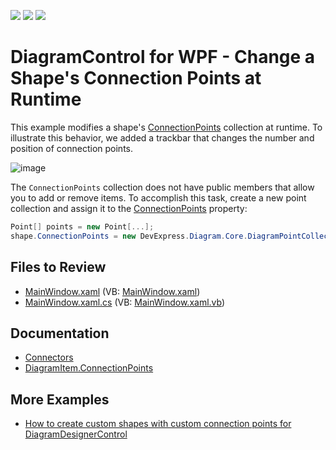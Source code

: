 <!-- default badges list -->
![](https://img.shields.io/endpoint?url=https://codecentral.devexpress.com/api/v1/VersionRange/583004091/22.2.3%2B)
[![](https://img.shields.io/badge/Open_in_DevExpress_Support_Center-FF7200?style=flat-square&logo=DevExpress&logoColor=white)](https://supportcenter.devexpress.com/ticket/details/T1136799)
[![](https://img.shields.io/badge/📖_How_to_use_DevExpress_Examples-e9f6fc?style=flat-square)](https://docs.devexpress.com/GeneralInformation/403183)
<!-- default badges end -->
# DiagramControl for WPF - Change a Shape's Connection Points at Runtime

This example modifies a shape's [ConnectionPoints](https://docs.devexpress.com/WPF/DevExpress.Xpf.Diagram.DiagramItem.ConnectionPoints) collection at runtime. To illustrate this behavior, we added a trackbar that changes the number and position of connection points.

![image](https://user-images.githubusercontent.com/65009440/209831314-a581710b-3782-468b-b734-57b96d977205.png)

The `ConnectionPoints` collection does not have public members that allow you to add or remove items. To accomplish this task, create a new point collection and assign it to the [ConnectionPoints](https://docs.devexpress.com/WPF/DevExpress.Xpf.Diagram.DiagramItem.ConnectionPoints) property:

```cs
Point[] points = new Point[...];
shape.ConnectionPoints = new DevExpress.Diagram.Core.DiagramPointCollection(points);
```

## Files to Review

- [MainWindow.xaml](/CS/MainWindow.xaml) (VB: [MainWindow.xaml](/VB/MainWindow.xaml))
- [MainWindow.xaml.cs](/CS/MainWindow.xaml.cs) (VB: [MainWindow.xaml.vb](/VB/MainWindow.xaml.vb))

## Documentation

- [Connectors](https://docs.devexpress.com/WPF/116648/controls-and-libraries/diagram-control/diagram-items/connectors)
- [DiagramItem.ConnectionPoints](https://docs.devexpress.com/WPF/DevExpress.Xpf.Diagram.DiagramItem.ConnectionPoints)

## More Examples

- [How to create custom shapes with custom connection points for DiagramDesignerControl](https://github.com/DevExpress-Examples/how-to-create-custom-shapes-with-custom-connection-points-for-diagramdesignercontrol-t320892)
